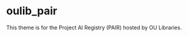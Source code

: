 oulib_pair
===============

This theme is for the Project AI Registry (PAIR) hosted by OU Libraries.
